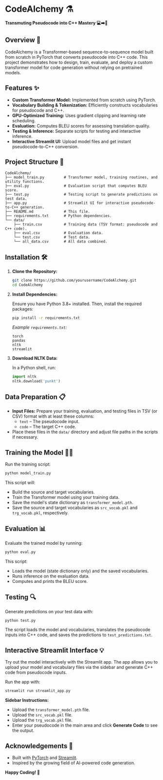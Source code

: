 
# CodeAlchemy ⚗️

**Transmuting Pseudocode into C++ Mastery 💻➡️🎯**

## Overview 🚀

CodeAlchemy is a Transformer-based sequence-to-sequence model built from scratch in PyTorch that converts pseudocode into C++ code. This project demonstrates how to design, train, evaluate, and deploy a custom transformer model for code generation without relying on pretrained models.

## Features ✨

- **Custom Transformer Model:** Implemented from scratch using PyTorch.
- **Vocabulary Building & Tokenization:** Efficiently constructs vocabularies for pseudocode and C++.
- **GPU-Optimized Training:** Uses gradient clipping and learning rate scheduling.
- **Evaluation:** Computes BLEU scores for assessing translation quality.
- **Testing & Inference:** Separate scripts for testing and interactive inference.
- **Interactive Streamlit UI:** Upload model files and get instant pseudocode-to-C++ conversion.

## Project Structure 📂

```plaintext
CodeAlchemy/
├── model_train.py         # Transformer model, training routines, and utility functions.
├── eval.py                # Evaluation script that computes BLEU score.
├── test.py                # Testing script to generate predictions on test data.
├── app.py                 # Streamlit UI for interactive pseudocode-to-C++ generation.
├── README.md              # This file.
├── requirements.txt       # Python dependencies.
└── data/
    ├── train.csv          # Training data (TSV format: pseudocode and C++ code).
    ├── eval.csv           # Evaluation data.
    └── test.csv           # Test data.
    └── all_data.csv       # All data combined.
```

## Installation 🛠️

1. **Clone the Repository:**

   ```bash
   git clone https://github.com/yourusername/CodeAlchemy.git
   cd CodeAlchemy
   ```

2. **Install Dependencies:**

   Ensure you have Python 3.8+ installed. Then, install the required packages:

   ```bash
   pip install -r requirements.txt
   ```

   *Example `requirements.txt`:*
   ```
   torch
   pandas
   nltk
   streamlit
   ```

3. **Download NLTK Data:**

   In a Python shell, run:

   ```python
   import nltk
   nltk.download('punkt')
   ```

## Data Preparation 📋

- **Input Files:** Prepare your training, evaluation, and testing files in TSV (or CSV) format with at least these columns:
  - `text` – The pseudocode input.
  - `code` – The target C++ code.
- Place these files in the `data/` directory and adjust file paths in the scripts if necessary.

## Training the Model 🏋️‍♂️

Run the training script:

```bash
python model_train.py
```

This script will:
- Build the source and target vocabularies.
- Train the Transformer model using your training data.
- Save the model's state dictionary as `transformer_model.pth`.
- Save the source and target vocabularies as `src_vocab.pkl` and `trg_vocab.pkl`, respectively.

## Evaluation 📊

Evaluate the trained model by running:

```bash
python eval.py
```

This script:
- Loads the model (state dictionary only) and the saved vocabularies.
- Runs inference on the evaluation data.
- Computes and prints the BLEU score.

## Testing 🔍

Generate predictions on your test data with:

```bash
python test.py
```

The script loads the model and vocabularies, translates the pseudocode inputs into C++ code, and saves the predictions to `test_predictions.txt`.

## Interactive Streamlit Interface 💡

Try out the model interactively with the Streamlit app. The app allows you to upload your model and vocabulary files via the sidebar and generate C++ code from pseudocode inputs.

Run the app with:

```bash
streamlit run streamlit_app.py
```

**Sidebar Instructions:**
- Upload the `transformer_model.pth` file.
- Upload the `src_vocab.pkl` file.
- Upload the `trg_vocab.pkl` file.
- Enter your pseudocode in the main area and click **Generate Code** to see the output.


## Acknowledgements 🙏

- Built with [PyTorch](https://pytorch.org/) and [Streamlit](https://streamlit.io/).
- Inspired by the growing field of AI-powered code generation.

**Happy Coding! 🎉**

